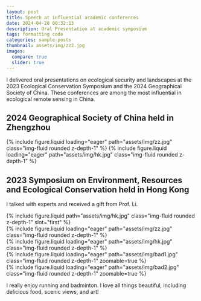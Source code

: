 ```yaml
---
layout: post
title: Speech at influential academic conferences
date: 2024-04-28 00:32:13
description: Oral Presentation at academic symposium
tags: formatting code
categories: sample-posts
thumbnail: assets/img/zz2.jpg
images:
  compare: true
  slider: true
---
```


I delivered oral presentations on ecological security and landscapes at the 2023 Ecological Conservation Symposium and the 2024 Geographical Society of China. These conferences are among the most influential in ecological remote sensing in China.

## 2024 Geographical Society of China held in Zhengzhou

<swiper-container keyboard="true" navigation="true" pagination="true" pagination-clickable="true" pagination-dynamic-bullets="true" rewind="true">
  <swiper-slide>{% include figure.liquid loading="eager" path="assets/img/zz.jpg" class="img-fluid rounded z-depth-1" %}</swiper-slide>
  <swiper-slide>{% include figure.liquid loading="eager" path="assets/img/hk.jpg" class="img-fluid rounded z-depth-1" %}</swiper-slide>
</swiper-container>

## 2023 Symposium on Environment, Resources and Ecological Conservation held in Hong Kong

I talked with experts and received a gift from Prof. Li.

<img-comparison-slider>
  {% include figure.liquid path="assets/img/hk.jpg" class="img-fluid rounded z-depth-1" slot="first" %}
</img-comparison-slider>








<div class="row mt-3">
    <div class="col-sm mt-3 mt-md-0">
        {% include figure.liquid loading="eager" path="assets/img/zz.jpg" class="img-fluid rounded z-depth-1" %}
    </div>
    <div class="col-sm mt-3 mt-md-0">
        {% include figure.liquid loading="eager" path="assets/img/hk.jpg" class="img-fluid rounded z-depth-1" %}
    </div>
</div>

<div class="row mt-3">
    <div class="col-sm mt-3 mt-md-0">
        {% include figure.liquid loading="eager" path="assets/img/bad1.jpg" class="img-fluid rounded z-depth-1" zoomable=true %}
    </div>
    <div class="col-sm mt-3 mt-md-0">
        {% include figure.liquid loading="eager" path="assets/img/bad2.jpg" class="img-fluid rounded z-depth-1" zoomable=true %}
    </div>
</div>

I really enjoy running and badminton. I love all things beautiful, including delicious food, scenic views, and art!
